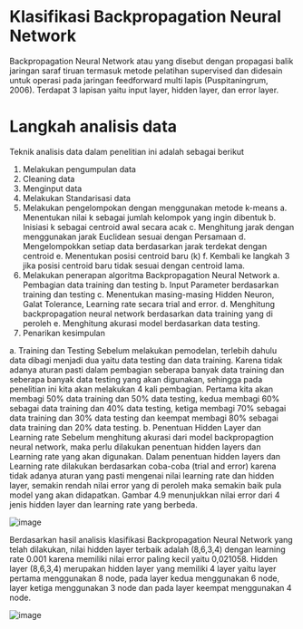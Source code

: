 # Klasifikasi Backpropagation Neural Network
  Backpropagation Neural Network atau yang disebut dengan propagasi balik jaringan saraf tiruan termasuk metode pelatihan supervised dan didesain untuk operasi pada jaringan feedforward multi lapis (Puspitaningrum, 2006). Terdapat 3 lapisan yaitu input layer, hidden layer, dan error layer. 
# Langkah analisis data
Teknik analisis data dalam penelitian ini adalah sebagai berikut
1.	Melakukan pengumpulan data
2.	Cleaning data
3.	Menginput data
4.	Melakukan Standarisasi data
5.	Melakukan pengelompokan dengan menggunakan metode k-means
	a.	Menentukan nilai k sebagai jumlah kelompok yang ingin dibentuk
	b.	Inisiasi k sebagai centroid awal secara acak
	c.	Menghitung jarak dengan menggunakan jarak Euclidean sesuai dengan Persamaan
	d.	Mengelompokkan setiap data berdasarkan jarak terdekat dengan centroid
	e.	Menentukan posisi centroid baru (k)
	f.	Kembali ke langkah 3 jika posisi centroid baru tidak sesuai dengan centroid lama.
6.	Melakukan penerapan algoritma Backpropagation Neural Network
	a.	Pembagian data training dan testing
	b.	Input Parameter berdasarkan training dan testing
	c.	Menentukan masing-masing Hidden Neuron, Galat Tolerance, Learning rate secara trial and error.
	d.	Menghitung backpropagation neural network berdasarkan data training yang di peroleh
	e.	Menghitung akurasi model berdasarkan data testing.
7.	Penarikan kesimpulan

a.	Training dan Testing
	Sebelum melakukan pemodelan, terlebih dahulu data dibagi menjadi dua yaitu data testing dan data training. Karena tidak adanya aturan pasti dalam pembagian seberapa banyak data training dan seberapa banyak data testing yang akan digunakan, sehingga pada penelitian ini kita akan melakukan 4 kali pembagian. Pertama kita akan membagi 50% data training dan 50% data testing, kedua membagi 60% sebagai data training dan 40% data testing, ketiga membagi 70% sebagai data training dan 30% data testing dan keempat membagi 80% sebagai data training dan 20% data testing.
b.	Penentuan Hidden Layer dan Learning rate
	Sebelum menghitung akurasi dari model backpropagtion neural network, maka perlu dilakukan penentuan hidden layers dan Learning rate yang akan digunakan. Dalam penentuan hidden layers dan Learning rate dilakukan berdasarkan coba-coba (trial and error) karena tidak adanya aturan yang pasti mengenai nilai learning rate dan hidden layer, semakin rendah nilai error yang di peroleh maka semakin baik pula model yang akan didapatkan. Gambar 4.9 menunjukkan nilai error dari 4 jenis hidden layer dan learning rate yang berbeda. 

![image](https://user-images.githubusercontent.com/116243989/197651257-d7972b24-a35f-4e86-8b87-d6f79e47b95c.png)

Berdasarkan hasil analisis klasifikasi Backpropagation Neural Network yang telah dilakukan, nilai hidden layer terbaik adalah (8,6,3,4) dengan learning rate 0.001 karena memiliki nilai error paling kecil yaitu 0,021058. Hidden layer (8,6,3,4) merupakan hidden layer yang memiliki 4 layer yaitu layer pertama menggunakan 8 node, pada layer kedua menggunakan 6 node, layer ketiga menggunakan 3 node dan pada layer keempat menggunakan 4 node. 

![image](https://user-images.githubusercontent.com/116243989/197651325-3e87de14-2917-4e3a-badc-0d07662f50d1.png)

